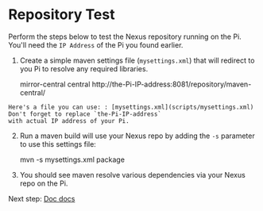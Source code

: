 Repository Test
===============

 Perform the steps below to test the Nexus repository running on the Pi. 
 You'll need the `IP Address` of the Pi you found earlier.
 
  1. Create a simple maven settings file (`mysettings.xml`) that will redirect to you Pi to resolve any required 
   libraries.
  
        <settings>
            <mirrors>
                <mirror>
                    <id>mirror-central</id>
                    <mirrorOf>central</mirrorOf>
                    <url>http://the-Pi-IP-address:8081/repository/maven-central/</url>
                </mirror>
            </mirrors>
        </settings>
  
    Here's a file you can use: : [mysettings.xml](scripts/mysettings.xml) Don't forget to replace `the-Pi-IP-address` 
    with actual IP address of your Pi.
   
  2. Run a maven build will use your Nexus repo by adding the `-s` parameter to use this settings file:
  
        mvn -s mysettings.xml package

  3. You should see maven resolve various dependencies via your Nexus repo on the Pi.
  
Next step: [Doc docs](docdocs.html)
  
